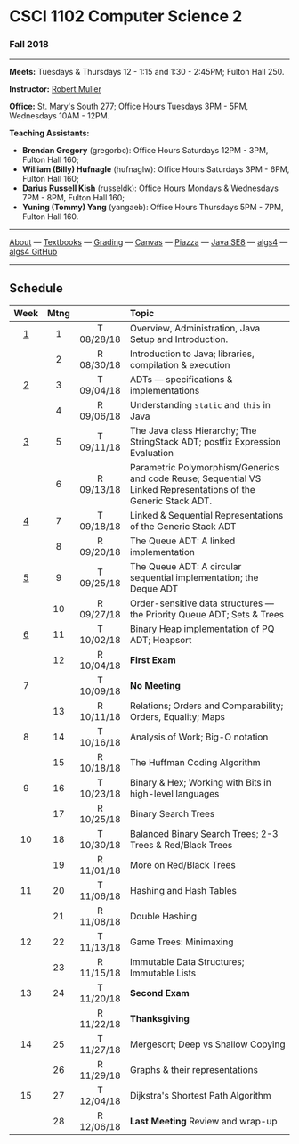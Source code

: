 # CSCI 1102 Computer Science 2

### Fall 2018

---

**Meets:** Tuesdays & Thursdays 12 - 1:15 and 1:30 - 2:45PM; Fulton Hall 250.

**Instructor:** [Robert Muller](http://www.cs.bc.edu/~muller/)

**Office:** St. Mary's South 277; Office Hours Tuesdays 3PM - 5PM, Wednesdays 10AM - 12PM.

**Teaching Assistants:**

+ **Brendan Gregory** (gregorbc): Office Hours Saturdays 12PM - 3PM, Fulton Hall 160;
+ **William (Billy) Hufnagle** (hufnaglw): Office Hours Saturdays 3PM - 6PM, Fulton Hall 160;
+ **Darius Russell Kish** (russeldk): Office Hours Mondays & Wednesdays 7PM - 8PM, Fulton Hall 160;
+ **Yuning (Tommy) Yang** (yangaeb): Office Hours Thursdays 5PM - 7PM, Fulton Hall 160.

---

[About](resources/about.md) —  [Textbooks](resources/textbooks.md) —  [Grading](resources/grading.md) —  [Canvas](https://bostoncollege.instructure.com/courses/1580576/gradebook)  —  [Piazza](https://piazza.com/class/jkyot7egr5120z) —  [Java SE8](https://docs.oracle.com/javase/8/docs/api/index.html?overview-summary.html) — [algs4](https://algs4.cs.princeton.edu/) — [algs4 GitHub](https://github.com/kevin-wayne/algs4)

---

## Schedule

|                    Week                    | Mtng |            | Topic                                                        |
| :----------------------------------------: | :--: | :--------: | :----------------------------------------------------------- |
| [1](https://github.com/BC-CSCI1102/week01) |  1   | T 08/28/18 | Overview, Administration, Java Setup and Introduction.       |
|                                            |  2   | R 08/30/18 | Introduction to Java; libraries, compilation & execution     |
| [2](https://github.com/BC-CSCI1102/week2)  |  3   | T 09/04/18 | ADTs — specifications & implementations                      |
|                                            |  4   | R 09/06/18 | Understanding `static` and `this` in Java                    |
| [3](https://github.com/BC-CSCI1102/week3)  |  5   | T 09/11/18 | The Java class Hierarchy; The StringStack ADT; postfix Expression Evaluation |
|                                            |  6   | R 09/13/18 | Parametric Polymorphism/Generics and code Reuse; Sequential VS Linked Representations of the Generic Stack ADT. |
| [4](https://github.com/BC-CSCI1102/week4)  |  7   | T 09/18/18 | Linked & Sequential Representations of the Generic Stack ADT |
|                                            |  8   | R 09/20/18 | The Queue ADT: A linked implementation                       |
| [5](https://github.com/BC-CSCI1102/week5)  |  9   | T 09/25/18 | The Queue ADT: A circular sequential implementation; the Deque ADT |
|                                            |  10  | R 09/27/18 | Order-sensitive data structures — the Priority Queue ADT; Sets & Trees |
| [6](https://github.com/BC-CSCI1102/week6)  |  11  | T 10/02/18 | Binary Heap implementation of PQ ADT; Heapsort               |
|                                            |  12  | R 10/04/18 | **First Exam**                                               |
|                     7                      |      | T 10/09/18 | **No Meeting**                                               |
|                                            |  13  | R 10/11/18 | Relations; Orders and Comparability; Orders, Equality; Maps  |
|                     8                      |  14  | T 10/16/18 | Analysis of Work; Big-O notation                             |
|                                            |  15  | R 10/18/18 | The Huffman Coding Algorithm                                 |
|                     9                      |  16  | T 10/23/18 | Binary & Hex; Working with Bits in high-level languages      |
|                                            |  17  | R 10/25/18 | Binary Search Trees                                          |
|                     10                     |  18  | T 10/30/18 | Balanced Binary Search Trees; 2-3 Trees & Red/Black Trees    |
|                                            |  19  | R 11/01/18 | More on Red/Black Trees                                      |
|                     11                     |  20  | T 11/06/18 | Hashing and Hash Tables                                      |
|                                            |  21  | R 11/08/18 | Double Hashing                                               |
|                     12                     |  22  | T 11/13/18 | Game Trees: Minimaxing                                       |
|                                            |  23  | R 11/15/18 | Immutable Data Structures; Immutable Lists                   |
|                     13                     |  24  | T 11/20/18 | **Second Exam**                                              |
|                                            |      | R 11/22/18 | **Thanksgiving**                                             |
|                     14                     |  25  | T 11/27/18 | Mergesort; Deep vs Shallow Copying                           |
|                                            |  26  | R 11/29/18 | Graphs & their representations                               |
|                     15                     |  27  | T 12/04/18 | Dijkstra's Shortest Path Algorithm                           |
|                                            |  28  | R 12/06/18 | **Last Meeting** Review and wrap-up                          |


